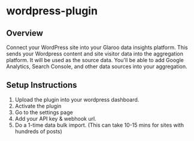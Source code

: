 # wordpress-plugin

## Overview
Connect your WordPress site into your Glaroo data insights platform. This sends your Wordpress content and site visitor data into the aggregation platform. It will be used as the source data. You'll be able to add Google Analytics, Search Console, and other data sources into your aggregation.


## Setup Instructions
1. Upload the plugin into your wordpress dashboard.
2. Activate the plugin
3. Go to the settings page
4. Add your API key & webhook url.
5. Do a 1-time data bulk import. (This can take 10-15 mins for sites with hundreds of posts)

